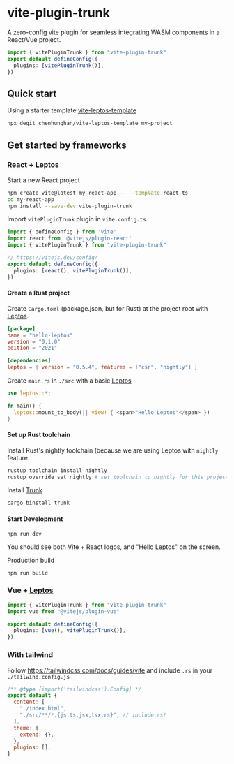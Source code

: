 # vite-plugin-trunk

A zero-config vite plugin for seamless integrating WASM components in a React/Vue project.

```ts
import { vitePluginTrunk } from "vite-plugin-trunk"
export default defineConfig({
  plugins: [vitePluginTrunk()],
})
```

## Quick start

Using a starter template [vite-leptos-template](https://github.com/chenhunghan/vite-leptos-template)
```sh
npx degit chenhunghan/vite-leptos-template my-project
```

## Get started by frameworks

### React + [Leptos](https://leptos.dev/)

Start a new React project
```sh
npm create vite@latest my-react-app -- --template react-ts
cd my-react-app
npm install --save-dev vite-plugin-trunk
```

Import `vitePluginTrunk` plugin in `vite.config.ts`.
```ts
import { defineConfig } from 'vite'
import react from '@vitejs/plugin-react'
import { vitePluginTrunk } from "vite-plugin-trunk"

// https://vitejs.dev/config/
export default defineConfig({
  plugins: [react(), vitePluginTrunk()],
})
```

#### Create a Rust project

Create `Cargo.toml` (package.json, but for Rust) at the project root with [Leptos](https://leptos.dev/).
```toml
[package]
name = "hello-leptos"
version = "0.1.0"
edition = "2021"

[dependencies]
leptos = { version = "0.5.4", features = ["csr", "nightly"] }
```

Create `main.rs` in `./src` with a basic [Leptos](https://leptos.dev/) 
```rust
use leptos::*;

fn main() {
  leptos::mount_to_body(|| view! { <span>"Hello Leptos"</span> })
}
```

#### Set up Rust toolchain

Install Rust's nightly toolchain (because we are using Leptos with `nightly` feature.
```sh
rustup toolchain install nightly
rustup override set nightly # set toolchain to nightly for this project 
```

Install [Trunk](https://trunkrs.dev/)
```sh
cargo binstall trunk
```

#### Start Development

```
npm run dev
```

You should see both Vite + React logos, and "Hello Leptos" on the screen.

Production build
```
npm run build
```

### Vue + [Leptos](https://leptos.dev/)

```ts
import { vitePluginTrunk } from "vite-plugin-trunk"
import vue from "@vitejs/plugin-vue"

export default defineConfig({
  plugins: [vue(), vitePluginTrunk()],
})
```

### With tailwind

Follow <https://tailwindcss.com/docs/guides/vite> and include `.rs` in your `./tailwind.config.js`
```js
/** @type {import('tailwindcss').Config} */
export default {
  content: [
    "./index.html",
    "./src/**/*.{js,ts,jsx,tsx,rs}", // include rs!
  ],
  theme: {
    extend: {},
  },
  plugins: [],
}
```
